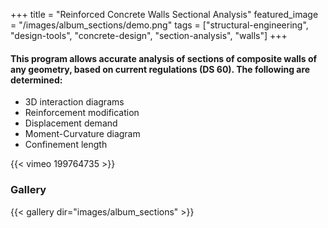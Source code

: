 +++
title = "Reinforced Concrete Walls Sectional Analysis"
featured_image = "/images/album_sections/demo.png"
tags = ["structural-engineering", "design-tools", "concrete-design", "section-analysis", "walls"]
+++

#### This program allows accurate analysis of sections of composite walls of any geometry, based on current regulations (DS 60). The following are determined:

- 3D interaction diagrams  
- Reinforcement modification  
- Displacement demand  
- Moment-Curvature diagram  
- Confinement length

{{< vimeo 199764735 >}}

### Gallery

{{< gallery dir="images/album_sections" >}}

